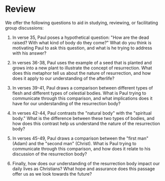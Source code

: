 # Review

We offer the following questions to aid in studying, reviewing, or facilitating group discussions:

1. In verse 35, Paul poses a hypothetical question: "How are the dead raised? With what kind of body do they come?" What do you think is motivating Paul to ask this question, and what is he trying to address with his answer?

2. In verses 36-38, Paul uses the example of a seed that is planted and grows into a new plant to illustrate the concept of resurrection. What does this metaphor tell us about the nature of resurrection, and how does it apply to our understanding of the afterlife?

3. In verses 39-41, Paul draws a comparison between different types of flesh and different types of celestial bodies. What is Paul trying to communicate through this comparison, and what implications does it have for our understanding of the resurrection body?

4. In verses 42-44, Paul contrasts the "natural body" with the "spiritual body." What is the difference between these two types of bodies, and how does this contrast help us understand the nature of the resurrection body?

5. In verses 45-49, Paul draws a comparison between the "first man" (Adam) and the "second man" (Christ). What is Paul trying to communicate through this comparison, and how does it relate to his discussion of the resurrection body?

6. Finally, how does our understanding of the resurrection body impact our daily lives as Christians? What hope and assurance does this passage offer us as we look towards the future?

